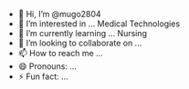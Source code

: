 - 👋 Hi, I’m @mugo2804
- 👀 I’m interested in ... Medical Technologies
- 🌱 I’m currently learning ... Nursing
- 💞️ I’m looking to collaborate on ...
- 📫 How to reach me ...
- 😄 Pronouns: ...
- ⚡ Fun fact: ...

<!---
mugo2804/mugo2804 is a ✨ special ✨ repository because its `README.md` (this file) appears on your GitHub profile.
You can click the Preview link to take a look at your changes.
--->
